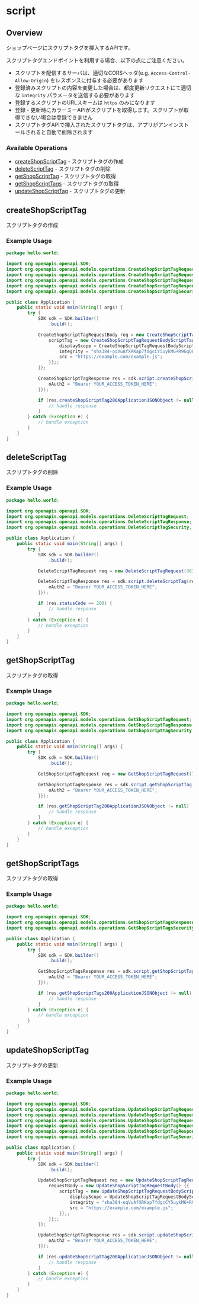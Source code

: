 # script

## Overview

ショップページにスクリプトタグを挿入するAPIです。

スクリプトタグエンドポイントを利用する場合、以下の点にご注意ください。
- スクリプトを配信するサーバは、適切なCORSヘッダ(e.g. `Access-Control-Allow-Origin`) をレスポンスに付与する必要があります
- 登録済みスクリプトの内容を変更した場合は、都度更新リクエストにて適切な `integrity` パラメータを送信する必要があります
- 登録するスクリプトのURLスキームは `https` のみになります
- 登録・更新時にカラーミーAPIがスクリプトを取得します。スクリプトが取得できない場合は登録できません
- スクリプトタグAPIで挿入されたスクリプトタグは、アプリがアンインストールされると自動で削除されます


### Available Operations

* [createShopScriptTag](#createshopscripttag) - スクリプトタグの作成
* [deleteScriptTag](#deletescripttag) - スクリプトタグの削除
* [getShopScriptTag](#getshopscripttag) - スクリプトタグの取得
* [getShopScriptTags](#getshopscripttags) - スクリプトタグの取得
* [updateShopScriptTag](#updateshopscripttag) - スクリプトタグの更新

## createShopScriptTag

スクリプトタグの作成

### Example Usage

```java
package hello.world;

import org.openapis.openapi.SDK;
import org.openapis.openapi.models.operations.CreateShopScriptTagRequestBody;
import org.openapis.openapi.models.operations.CreateShopScriptTagRequestBodyScriptTag;
import org.openapis.openapi.models.operations.CreateShopScriptTagRequestBodyScriptTagDisplayScopeEnum;
import org.openapis.openapi.models.operations.CreateShopScriptTagResponse;
import org.openapis.openapi.models.operations.CreateShopScriptTagSecurity;

public class Application {
    public static void main(String[] args) {
        try {
            SDK sdk = SDK.builder()
                .build();

            CreateShopScriptTagRequestBody req = new CreateShopScriptTagRequestBody() {{
                scriptTag = new CreateShopScriptTagRequestBodyScriptTag() {{
                    displayScope = CreateShopScriptTagRequestBodyScriptTagDisplayScopeEnum.SHOP;
                    integrity = "sha384-oqVuAfXRKap7fdgcCY5uykM6+R9GqQ8K/uxy9rx7HNQlGYl1kPzQho1wx4JwY8wC";
                    src = "https://example.com/example.js";
                }};;
            }};            

            CreateShopScriptTagResponse res = sdk.script.createShopScriptTag(req, new CreateShopScriptTagSecurity("tempora") {{
                oAuth2 = "Bearer YOUR_ACCESS_TOKEN_HERE";
            }});

            if (res.createShopScriptTag200ApplicationJSONObject != null) {
                // handle response
            }
        } catch (Exception e) {
            // handle exception
        }
    }
}
```

## deleteScriptTag

スクリプトタグの削除

### Example Usage

```java
package hello.world;

import org.openapis.openapi.SDK;
import org.openapis.openapi.models.operations.DeleteScriptTagRequest;
import org.openapis.openapi.models.operations.DeleteScriptTagResponse;
import org.openapis.openapi.models.operations.DeleteScriptTagSecurity;

public class Application {
    public static void main(String[] args) {
        try {
            SDK sdk = SDK.builder()
                .build();

            DeleteScriptTagRequest req = new DeleteScriptTagRequest(383441L);            

            DeleteScriptTagResponse res = sdk.script.deleteScriptTag(req, new DeleteScriptTagSecurity("molestiae") {{
                oAuth2 = "Bearer YOUR_ACCESS_TOKEN_HERE";
            }});

            if (res.statusCode == 200) {
                // handle response
            }
        } catch (Exception e) {
            // handle exception
        }
    }
}
```

## getShopScriptTag

スクリプトタグの取得

### Example Usage

```java
package hello.world;

import org.openapis.openapi.SDK;
import org.openapis.openapi.models.operations.GetShopScriptTagRequest;
import org.openapis.openapi.models.operations.GetShopScriptTagResponse;
import org.openapis.openapi.models.operations.GetShopScriptTagSecurity;

public class Application {
    public static void main(String[] args) {
        try {
            SDK sdk = SDK.builder()
                .build();

            GetShopScriptTagRequest req = new GetShopScriptTagRequest(791725L);            

            GetShopScriptTagResponse res = sdk.script.getShopScriptTag(req, new GetShopScriptTagSecurity("placeat") {{
                oAuth2 = "Bearer YOUR_ACCESS_TOKEN_HERE";
            }});

            if (res.getShopScriptTag200ApplicationJSONObject != null) {
                // handle response
            }
        } catch (Exception e) {
            // handle exception
        }
    }
}
```

## getShopScriptTags

スクリプトタグの取得

### Example Usage

```java
package hello.world;

import org.openapis.openapi.SDK;
import org.openapis.openapi.models.operations.GetShopScriptTagsResponse;
import org.openapis.openapi.models.operations.GetShopScriptTagsSecurity;

public class Application {
    public static void main(String[] args) {
        try {
            SDK sdk = SDK.builder()
                .build();

            GetShopScriptTagsResponse res = sdk.script.getShopScriptTags(new GetShopScriptTagsSecurity("voluptatum") {{
                oAuth2 = "Bearer YOUR_ACCESS_TOKEN_HERE";
            }});

            if (res.getShopScriptTags200ApplicationJSONObject != null) {
                // handle response
            }
        } catch (Exception e) {
            // handle exception
        }
    }
}
```

## updateShopScriptTag

スクリプトタグの更新

### Example Usage

```java
package hello.world;

import org.openapis.openapi.SDK;
import org.openapis.openapi.models.operations.UpdateShopScriptTagRequest;
import org.openapis.openapi.models.operations.UpdateShopScriptTagRequestBody;
import org.openapis.openapi.models.operations.UpdateShopScriptTagRequestBodyScriptTag;
import org.openapis.openapi.models.operations.UpdateShopScriptTagRequestBodyScriptTagDisplayScopeEnum;
import org.openapis.openapi.models.operations.UpdateShopScriptTagResponse;
import org.openapis.openapi.models.operations.UpdateShopScriptTagSecurity;

public class Application {
    public static void main(String[] args) {
        try {
            SDK sdk = SDK.builder()
                .build();

            UpdateShopScriptTagRequest req = new UpdateShopScriptTagRequest(479977L) {{
                requestBody = new UpdateShopScriptTagRequestBody() {{
                    scriptTag = new UpdateShopScriptTagRequestBodyScriptTag() {{
                        displayScope = UpdateShopScriptTagRequestBodyScriptTagDisplayScopeEnum.SHOP;
                        integrity = "sha384-oqVuAfXRKap7fdgcCY5uykM6+R9GqQ8K/uxy9rx7HNQlGYl1kPzQho1wx4JwY8wC";
                        src = "https://example.com/example.js";
                    }};;
                }};;
            }};            

            UpdateShopScriptTagResponse res = sdk.script.updateShopScriptTag(req, new UpdateShopScriptTagSecurity("excepturi") {{
                oAuth2 = "Bearer YOUR_ACCESS_TOKEN_HERE";
            }});

            if (res.updateShopScriptTag200ApplicationJSONObject != null) {
                // handle response
            }
        } catch (Exception e) {
            // handle exception
        }
    }
}
```
